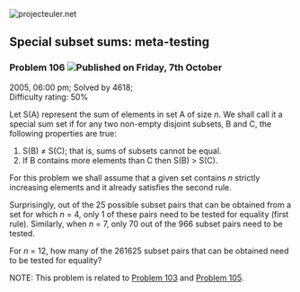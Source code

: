![projecteuler.net](images/print_page_logo.png)

## Special subset sums: meta-testing

### Problem 106 ![](images/icon_info.png)Published on Friday, 7th October
2005, 06:00 pm; Solved by 4618;  
Difficulty rating: 50%

Let S(A) represent the sum of elements in set A of size _n_. We shall call it
a special sum set if for any two non-empty disjoint subsets, B and C, the
following properties are true:

  1. S(B) ≠ S(C); that is, sums of subsets cannot be equal.
  2. If B contains more elements than C then S(B) &gt; S(C).

For this problem we shall assume that a given set contains _n_ strictly
increasing elements and it already satisfies the second rule.

Surprisingly, out of the 25 possible subset pairs that can be obtained from a
set for which _n_ = 4, only 1 of these pairs need to be tested for equality
(first rule). Similarly, when _n_ = 7, only 70 out of the 966 subset pairs
need to be tested.

For _n_ = 12, how many of the 261625 subset pairs that can be obtained need to
be tested for equality?

NOTE: This problem is related to [Problem 103](problem=103) and [Problem
105](problem=105).

  
  


